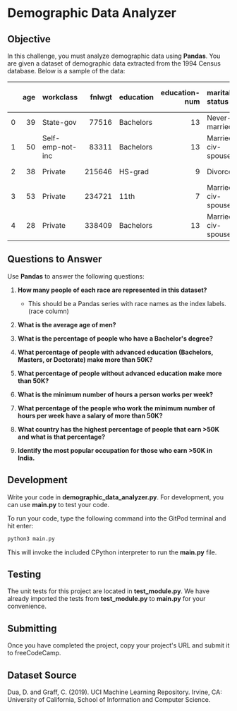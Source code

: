 # Demographic Data Analyzer

## Objective
In this challenge, you must analyze demographic data using **Pandas**. You are given a dataset of demographic data extracted from the 1994 Census database. Below is a sample of the data:

|    |   age | workclass        |   fnlwgt | education   |   education-num | marital-status     | occupation        | relationship   | race   | sex    |   capital-gain |   capital-loss |   hours-per-week | native-country   | salary   |
|---:|------:|:-----------------|---------:|:------------|----------------:|:-------------------|:------------------|:---------------|:-------|:-------|---------------:|---------------:|-----------------:|:-----------------|:---------|
|  0 |    39 | State-gov        |    77516 | Bachelors   |              13 | Never-married      | Adm-clerical      | Not-in-family  | White  | Male   |           2174 |              0 |               40 | United-States    | <=50K    |
|  1 |    50 | Self-emp-not-inc |    83311 | Bachelors   |              13 | Married-civ-spouse | Exec-managerial   | Husband        | White  | Male   |              0 |              0 |               13 | United-States    | <=50K    |
|  2 |    38 | Private          |   215646 | HS-grad     |               9 | Divorced           | Handlers-cleaners | Not-in-family  | White  | Male   |              0 |              0 |               40 | United-States    | <=50K    |
|  3 |    53 | Private          |   234721 | 11th        |               7 | Married-civ-spouse | Handlers-cleaners | Husband        | Black  | Male   |              0 |              0 |               40 | United-States    | <=50K    |
|  4 |    28 | Private          |   338409 | Bachelors   |              13 | Married-civ-spouse | Prof-specialty    | Wife           | Black  | Female |              0 |              0 |               40 | Cuba             | <=50K    |

## Questions to Answer

Use **Pandas** to answer the following questions:

1. **How many people of each race are represented in this dataset?**
   - This should be a Pandas series with race names as the index labels. (race column)

2. **What is the average age of men?**

3. **What is the percentage of people who have a Bachelor's degree?**

4. **What percentage of people with advanced education (Bachelors, Masters, or Doctorate) make more than 50K?**

5. **What percentage of people without advanced education make more than 50K?**

6. **What is the minimum number of hours a person works per week?**

7. **What percentage of the people who work the minimum number of hours per week have a salary of more than 50K?**

8. **What country has the highest percentage of people that earn >50K and what is that percentage?**

9. **Identify the most popular occupation for those who earn >50K in India.**

## Development

Write your code in **demographic_data_analyzer.py**. For development, you can use **main.py** to test your code. 

To run your code, type the following command into the GitPod terminal and hit enter:

```bash
python3 main.py
```

This will invoke the included CPython interpreter to run the **main.py** file.

## Testing

The unit tests for this project are located in **test_module.py**. We have already imported the tests from **test_module.py** to **main.py** for your convenience.

## Submitting

Once you have completed the project, copy your project's URL and submit it to freeCodeCamp.

## Dataset Source

Dua, D. and Graff, C. (2019). UCI Machine Learning Repository. Irvine, CA: University of California, School of Information and Computer Science.